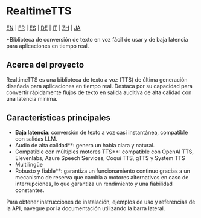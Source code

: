 # RealtimeTTS

[EN](../en/index.md) | [FR](../fr/index.md) | [ES](../es/index.md) | [DE](../de/index.md) | [IT](../it/index.md) | [ZH](../zh/index.md) | [JA](../ja/index.md)

*Biblioteca de conversión de texto en voz fácil de usar y de baja latencia para aplicaciones en tiempo real.

## Acerca del proyecto

RealtimeTTS es una biblioteca de texto a voz (TTS) de última generación diseñada para aplicaciones en tiempo real. Destaca por su capacidad para convertir rápidamente flujos de texto en salida auditiva de alta calidad con una latencia mínima.

## Características principales

- **Baja latencia**: conversión de texto a voz casi instantánea, compatible con salidas LLM.
- Audio de alta calidad**: genera un habla clara y natural.
- Compatible con múltiples motores TTS**: compatible con OpenAI TTS, Elevenlabs, Azure Speech Services, Coqui TTS, gTTS y System TTS
- Multilingüe
- Robusto y fiable**: garantiza un funcionamiento continuo gracias a un mecanismo de reserva que cambia a motores alternativos en caso de interrupciones, lo que garantiza un rendimiento y una fiabilidad constantes.

Para obtener instrucciones de instalación, ejemplos de uso y referencias de la API, navegue por la documentación utilizando la barra lateral.
